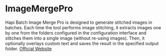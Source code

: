 # ImageMergePro
Hapi Batch Image Merge Pro is designed to generate stitched images in batches. Each time the tool performs image stitching, it extracts images one by one from the folders configured in the configuration interface and stitches them into a single image (without re-using images). Then, it optionally overlays custom text and saves the result in the specified output folder.
[Official Website](https://www.imagemerge.pro)


